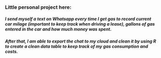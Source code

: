 ### Little personal project here:

##### I send myself a text on Whatsapp every time I get gas to record current car milage (important to keep track when driving a lease), gallons of gas entered in the car and how much money was spent.
##### After that, I am able to export the chat to my cloud and clean it by using R to create a clean data table to keep track of my gas consumption and costs.
